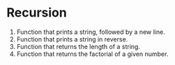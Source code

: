 # Recursion

1. Function that prints a string, followed by a new line.
2. Function that prints a string in reverse.
3. Function that returns the length of a string.
4. Function that returns the factorial of a given number.